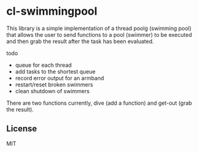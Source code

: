 # cl-swimmingpool

This library is a simple implementation of a thread poolg (swimming pool) that allows
the user to send functions to a pool (swimmer) to be executed and then grab the result after the task has been evaluated.


todo
* queue for each thread
* add tasks to the shortest queue
* record error output for an armband
* restart/reset broken swimmers
* clean shutdown of swimmers

There are two functions currently, dive (add a function) and get-out (grab the result). 

## License

MIT

